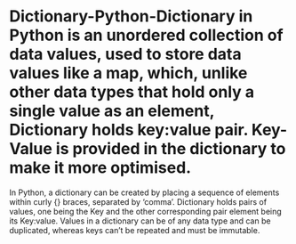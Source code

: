 # Dictionary-Python-Dictionary in Python is an unordered collection of data values, used to store data values like a map, which, unlike other data types that hold only a single value as an element, Dictionary holds key:value pair. Key-Value is provided in the dictionary to make it more optimised. 
 In Python, a dictionary can be created by placing a sequence of elements within curly {} braces, separated by ‘comma’. Dictionary holds pairs of values, one being the Key and the other corresponding pair element being its Key:value. Values in a dictionary can be of any data type and can be duplicated, whereas keys can’t be repeated and must be immutable. 
